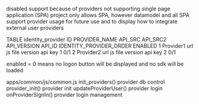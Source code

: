 disabled support because of providers not supporting single page application (SPA)
project only allows SPA, however datamodel and all SPA support provider usage for future use
and to display how to integrate external user providers

TABLE identity_provider
ID PROVIDER_NAME API_SRC API_SRC2 	API_VERSION API_ID 	IDENTITY_PROVIDER_ORDER ENABLED
1  Provider1		url		js file		version		api key	1						0/1
2  Provider2		url		js file		version		api key	2						0/1

enabled = 0 means no logon button will be displayed and no sdk will be loaded

apps/common/js/common.js
    init_providers()		provider db control
    provider_init()			provider init
    updateProviderUser()	provider login
    onProviderSignIn()		provider login management